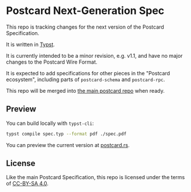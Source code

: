 # Postcard Next-Generation Spec

This repo is tracking changes for the next version of the Postcard Specification.

It is written in [Typst](https://typst.app).

It is currently intended to be a minor revision, e.g. v1.1, and have no major changes to the Postcard Wire Format.

It is expected to add specifications for other pieces in the "Postcard ecosystem", including parts of `postcard-schema` and `postcard-rpc`.

This repo will be merged into [the main postcard repo](https://github.com/jamesmunns/postcard) when ready.

## Preview

You can build locally with `typst-cli`:

```sh
typst compile spec.typ --format pdf ./spec.pdf
```

You can preview the current version at [postcard.rs](https//postcard.rs).

## License

Like the main Postcard Specification, this repo is licensed under the terms of [CC-BY-SA 4.0](./LICENSE-CC-BY-SA).
